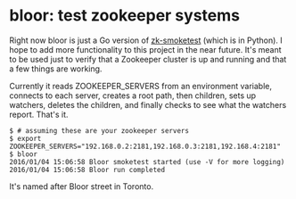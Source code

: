 # bloor: test zookeeper systems

Right now bloor is just a Go version of [zk-smoketest](https://github.com/phunt/zk-smoketest) (which is in Python). I hope to add more functionality to this project in the near future. It's meant to be used just to verify that a Zookeeper cluster is up and running and that a few things are working.

Currently it reads ZOOKEEPER_SERVERS from an environment variable, connects to each server, creates a root path, then children, sets up watchers, deletes the children, and finally checks to see what the watchers report. That's it.

```shell
$ # assuming these are your zookeeper servers
$ export ZOOKEEPER_SERVERS="192.168.0.2:2181,192.168.0.3:2181,192.168.4:2181"
$ bloor
2016/01/04 15:06:58 Bloor smoketest started (use -V for more logging)
2016/01/04 15:06:58 Bloor run completed
```

It's named after Bloor street in Toronto.
